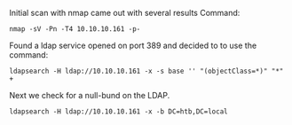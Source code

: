 
Initial scan with nmap came out with several results
Command:
```
nmap -sV -Pn -T4 10.10.10.161 -p-
```
Found a ldap service opened on port 389 and decided to to use the command:
```
ldapsearch -H ldap://10.10.10.161 -x -s base '' "(objectClass=*)" "*" +
```
Next we check for a null-bund on the LDAP.

```
ldapsearch -H ldap://10.10.10.161 -x -b DC=htb,DC=local
```
